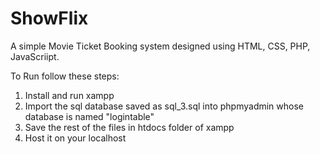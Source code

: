 # ShowFlix
A simple Movie Ticket Booking system designed using HTML, CSS, PHP, JavaScriipt.

To Run follow these steps:
1. Install and run xampp 
2. Import the sql database saved as sql_3.sql into phpmyadmin whose database is named "logintable" 
3. Save the rest of the files in htdocs folder of xampp 
4. Host it on your localhost
